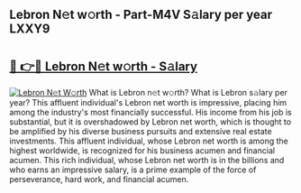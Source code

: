 ## Lebron N𝚎t w𝚘rth - Part-M4V S𝚊lary per year LXXY9

# <h2><a href="http://gc1n7c.nevu.top/?p=Lebron">🔗 👉🔴 Lebron N𝚎t w𝚘rth - S𝚊lary</a></h2>

[![Lebron N𝚎t W𝚘rth](https://i.imgur.com/Oavwk0R.jpeg)](http://gc1n7c.nevu.top/?p=Lebron)
What is Lebron n𝚎t w𝚘rth? What is Lebron s𝚊lary per year?
This affluent individual's Lebron net worth is impressive, placing him among the industry's most financially successful. His income from his job is substantial, but it is overshadowed by Lebron net worth, which is thought to be amplified by his diverse business pursuits and extensive real estate investments. This affluent individual, whose Lebron net worth is among the highest worldwide, is recognized for his business acumen and financial acumen. This rich individual, whose Lebron net worth is in the billions and who earns an impressive salary, is a prime example of the force of perseverance, hard work, and financial acumen.

